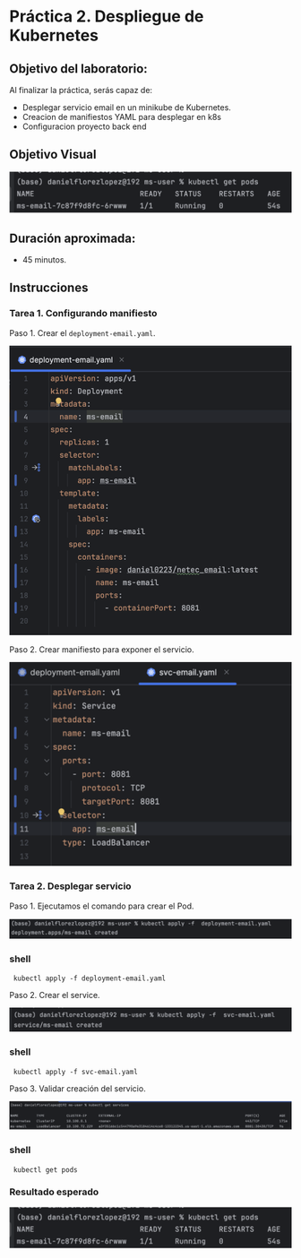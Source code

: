 # Práctica 2. Despliegue de Kubernetes

## Objetivo del laboratorio:
Al finalizar la práctica, serás capaz de:

- Desplegar servicio email en un minikube de Kubernetes.
- Creacion de manifiestos YAML para desplegar en k8s
- Configuracion proyecto back end

## Objetivo Visual

![diagrama1](../images/Capitulo2/cap2_obt_final.png)

## Duración aproximada:
- 45 minutos.
  
## Instrucciones

### Tarea 1. Configurando manifiesto

Paso 1. Crear el `deployment-email.yaml`.

![diagrama1](../images/Capitulo2/cap2_manifiesto1.png)

Paso 2. Crear manifiesto para exponer el servicio.

![diagrama1](../images/Capitulo2/cap2_manifiesto2.png)

### Tarea 2. Desplegar servicio

Paso 1. Ejecutamos el comando para crear el Pod.

![diagrama1](../images/Capitulo2/cap2_deploy1.png)

### shell
```shell
 kubectl apply -f deployment-email.yaml
```

Paso 2. Crear el service.

![diagrama1](../images/Capitulo2/cap2_deploy2.png)

### shell
```shell
 kubectl apply -f svc-email.yaml
```

Paso 3. Validar creación del servicio.

![diagrama1](../images/Capitulo2/cap2_deploy3.png)

### shell
```shell
 kubectl get pods
```


### Resultado esperado
![diagrama1](../images/Capitulo2/cap2_obt_final.png)

